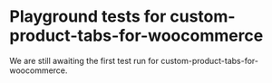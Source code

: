 # Playground tests for custom-product-tabs-for-woocommerce
We are still awaiting the first test run for custom-product-tabs-for-woocommerce.
